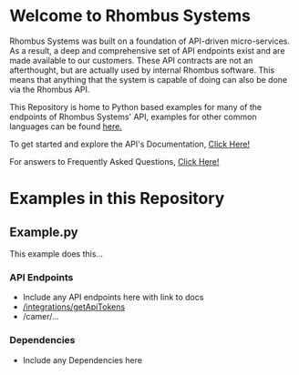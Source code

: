 # Welcome to Rhombus Systems
Rhombus Systems was built on a foundation of API-driven micro-services. As a result, a deep and comprehensive set of API endpoints exist and are made available to our customers. 
These API contracts are not an afterthought, but are actually used by internal Rhombus software.
This means that anything that the system is capable of doing can also be done via the Rhombus API.

This Repository is home to Python based examples for many of the endpoints of Rhombus Systems' API, examples for other common languages can be found [here.](https://github.com/RhombusSystems)

To get started and explore the API's Documentation, [Click Here!](https://apidocs.rhombussystems.com/reference#introduction)

For answers to Frequently Asked Questions, [Click Here!](https://support.rhombussystems.com/hc/en-us/sections/115002570508-FAQ)

# Examples in this Repository
## Example.py
This example does this...
### API Endpoints
- Include any API endpoints here with link to docs
- [/integrations/getApiTokens](https://apidocs.rhombussystems.com/reference#getapitokens)
- /camer/...
### Dependencies
- Include any Dependencies here
